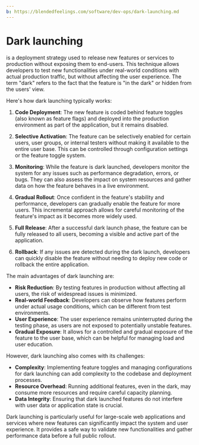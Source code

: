 ```yaml
---
b: https://blendedfeelings.com/software/dev-ops/dark-launching.md
---
```


# Dark launching 
is a deployment strategy used to release new features or services to production without exposing them to end-users. This technique allows developers to test new functionalities under real-world conditions with actual production traffic, but without affecting the user experience. The term "dark" refers to the fact that the feature is "in the dark" or hidden from the users' view.

Here's how dark launching typically works:

1. **Code Deployment**: The new feature is coded behind feature toggles (also known as feature flags) and deployed into the production environment as part of the application, but it remains disabled.

2. **Selective Activation**: The feature can be selectively enabled for certain users, user groups, or internal testers without making it available to the entire user base. This can be controlled through configuration settings or the feature toggle system.

3. **Monitoring**: While the feature is dark launched, developers monitor the system for any issues such as performance degradation, errors, or bugs. They can also assess the impact on system resources and gather data on how the feature behaves in a live environment.

4. **Gradual Rollout**: Once confident in the feature's stability and performance, developers can gradually enable the feature for more users. This incremental approach allows for careful monitoring of the feature's impact as it becomes more widely used.

5. **Full Release**: After a successful dark launch phase, the feature can be fully released to all users, becoming a visible and active part of the application.

6. **Rollback**: If any issues are detected during the dark launch, developers can quickly disable the feature without needing to deploy new code or rollback the entire application.

The main advantages of dark launching are:

- **Risk Reduction**: By testing features in production without affecting all users, the risk of widespread issues is minimized.
- **Real-world Feedback**: Developers can observe how features perform under actual usage conditions, which can be different from test environments.
- **User Experience**: The user experience remains uninterrupted during the testing phase, as users are not exposed to potentially unstable features.
- **Gradual Exposure**: It allows for a controlled and gradual exposure of the feature to the user base, which can be helpful for managing load and user education.

However, dark launching also comes with its challenges:

- **Complexity**: Implementing feature toggles and managing configurations for dark launching can add complexity to the codebase and deployment processes.
- **Resource Overhead**: Running additional features, even in the dark, may consume more resources and require careful capacity planning.
- **Data Integrity**: Ensuring that dark launched features do not interfere with user data or application state is crucial.

Dark launching is particularly useful for large-scale web applications and services where new features can significantly impact the system and user experience. It provides a safe way to validate new functionalities and gather performance data before a full public rollout.